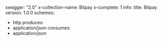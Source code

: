 swagger: "2.0"
x-collection-name: Bitpay
x-complete: 1
info:
  title: Bitpay
  version: 1.0.0
schemes:
- http
produces:
- application/json
consumes:
- application/json